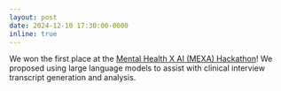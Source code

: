 ```yaml
---
layout: post
date: 2024-12-10 17:30:00-0000
inline: true
---
```


We won the first place at the [Mental Health X AI (MEXA) Hackathon](https://mexa.app/)! We proposed using large language models to assist with clinical interview transcript generation and analysis.